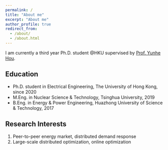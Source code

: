 ```yaml
---
permalink: /
title: "About me"
excerpt: "About me"
author_profile: true
redirect_from: 
  - /about/
  - /about.html
---
```


I am currently a third year Ph.D. student @HKU supervised by [Prof. Yunhe Hou](https://www.eee.hku.hk/people/yhhou/).

## Education

* Ph.D. student in Electrical Engineering, The University of Hong Kong, since 2020
* M.Eng. in Nuclear Science & Technology, Tsinghua University, 2019
* B.Eng. in Energy & Power Engineering, Huazhong University of Science & Technology, 2017

## Research Interests

1. Peer-to-peer energy market, distributed demand response
2. Large-scale distributed optimization, online optimization
